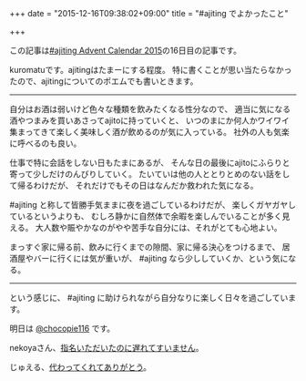 +++
date = "2015-12-16T09:38:02+09:00"
title = "#ajiting でよかったこと"

+++

この記事は[#ajiting Advent Calendar 2015](http://www.adventar.org/calendars/876)の16日目の記事です。

kuromatuです。ajitingはたまーにする程度。
特に書くことが思い当たらなかったので、ajitingについてのポエムでも書いときます。

-----

自分はお酒は弱いけど色々な種類を飲みたくなる性分なので、
適当に気になる酒やつまみを買いあさってajitoに持っていくと、
いつのまにか何人かワイワイ集まってきて楽しく美味しく酒が飲めるのが気に入っている。
社外の人も気楽に呼べるのも良い。

仕事で特に会話をしない日もたまにあるが、
そんな日の最後にajitoにふらりと寄って少しだけのんびりしていく。
たいていは他の人ととりとめのない話をして帰るわけだが、
それだけでもその日はなんだか救われた気になる。

#ajiting と称して皆勝手気ままに夜を過ごしているわけだが、
楽しくガヤガヤしているというよりも、
むしろ静かに自然体で余暇を楽しんでいることが多く見える。
大人数や賑やかなのがやや苦手な自分には、それがとても心地よい。

まっすぐ家に帰る前、飲みに行くまでの隙間、家に帰る決心をつけるまで、
居酒屋やバーに行くには気が重いが、
#ajiting なら少ししていくか、という気になる。

-----

という感じに、 #ajiting に助けられながら自分なりに楽しく日々を過ごしています。

明日は [@chocopie116](https://twitter.com/chocopie116) です。

nekoyaさん、[指名いただいたのに遅れてすいません](http://nekoya.github.io/blog/2015/12/14/ajiting-advent-calendar/)。

じゅえる、[代わってくれてありがとう](http://mint.hateblo.jp/entry/2015/12/15/133015)。
